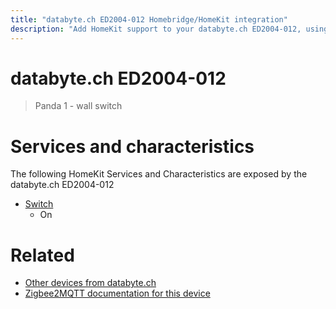 ```yaml
---
title: "databyte.ch ED2004-012 Homebridge/HomeKit integration"
description: "Add HomeKit support to your databyte.ch ED2004-012, using Homebridge, Zigbee2MQTT and homebridge-z2m."
---
```

<!---
This file has been GENERATED using src/docgen/docgen.ts
DO NOT EDIT THIS FILE MANUALLY!
-->
# databyte.ch ED2004-012
> Panda 1 - wall switch


# Services and characteristics
The following HomeKit Services and Characteristics are exposed by
the databyte.ch ED2004-012

* [Switch](../../switch.md)
  * On


# Related
* [Other devices from databyte.ch](../index.md#databyte_ch)
* [Zigbee2MQTT documentation for this device](https://www.zigbee2mqtt.io/devices/ED2004-012.html)
